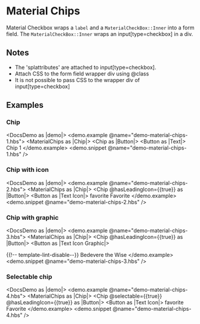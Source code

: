 # Material Chips

Material Checkbox wraps a `label` and a `MaterialCheckBox::Inner` into a form field.
The `MaterialCheckBox::Inner` wraps an input[type=checkbox] in a div.


## Notes

- The 'splattributes' are attached to input[type=checkbox].
- Attach CSS to the form field wrapper div using @class
- It is not possible to pass CSS to the wrapper div of input[type=checkbox]

## Examples

### Chip

<DocsDemo as |demo|>
  <demo.example @name="demo-material-chips-1.hbs">
    <MaterialChips as |Chip|>
      <Chip as |Button|>
        <Button as |Text|>
          <Text>
            Chip 1
          </Text>
        </Button>
      </Chip>
    </MaterialChips>
  </demo.example>
  <demo.snippet @name="demo-material-chips-1.hbs" />
</DocsDemo>

### Chip with icon

<DocsDemo as |demo|>
  <demo.example @name="demo-material-chips-2.hbs">
    <MaterialChips as |Chip|>
      <Chip @hasLeadingIcon={{true}} as |Button|>
        <Button as |Text Icon|>
          <Icon>
            favorite
          </Icon>
          <Text>
            Favorite
          </Text>
        </Button>
      </Chip>
    </MaterialChips>
  </demo.example>
  <demo.snippet @name="demo-material-chips-2.hbs" />
</DocsDemo>

### Chip with graphic

<DocsDemo as |demo|>
  <demo.example @name="demo-material-chips-3.hbs">
    <MaterialChips as |Chip|>
      <Chip @hasLeadingIcon={{true}} as |Button|>
        <Button as |Text Icon Graphic|>
          <Graphic>
            <div class='emdc-chip__avatar' style='background-image: url(../avatar_2.jpeg)' />{{!--
            template-lint-disable--}}
          </Graphic>
          <Text>
            Bedevere the Wise
          </Text>
        </Button>
      </Chip>
    </MaterialChips>
  </demo.example>
  <demo.snippet @name="demo-material-chips-3.hbs" />
</DocsDemo>


### Selectable chip

<DocsDemo as |demo|>
  <demo.example @name="demo-material-chips-4.hbs">
    <MaterialChips as |Chip|>
      <Chip @selectable={{true}} @hasLeadingIcon={{true}} as |Button|>
        <Button as |Text Icon|>
          <Icon>
            favorite
          </Icon>
          <Text>
            Favorite
          </Text>
        </Button>
      </Chip>
    </MaterialChips>
  </demo.example>
  <demo.snippet @name="demo-material-chips-4.hbs" />
</DocsDemo>